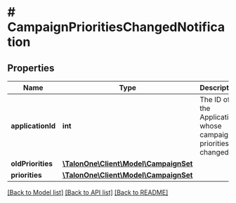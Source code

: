 # # CampaignPrioritiesChangedNotification

## Properties

Name | Type | Description | Notes
------------ | ------------- | ------------- | -------------
**applicationId** | **int** | The ID of the Application whose campaigns&#39; priorities changed. | 
**oldPriorities** | [**\TalonOne\Client\Model\CampaignSet**](CampaignSet.md) |  | [optional] 
**priorities** | [**\TalonOne\Client\Model\CampaignSet**](CampaignSet.md) |  | 

[[Back to Model list]](../../README.md#documentation-for-models) [[Back to API list]](../../README.md#documentation-for-api-endpoints) [[Back to README]](../../README.md)


